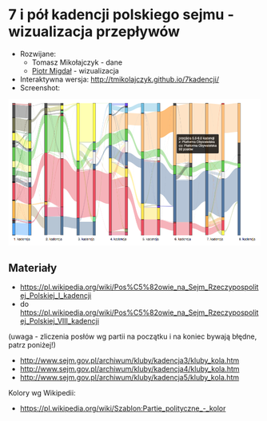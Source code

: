 # 7 i pół kadencji polskiego sejmu - wizualizacja przepływów

* Rozwijane:
  * Tomasz Mikołajczyk - dane
  * [Piotr Migdał](http://p.migdal.pl/) - wizualizacja
* Interaktywna wersja: http://tmikolajczyk.github.io/7kadencji/
* Screenshot:

![Przepływy członkowska w 7 i pół kadencjach polskiego sejmu](screenshot.png)


## Materiały

* https://pl.wikipedia.org/wiki/Pos%C5%82owie_na_Sejm_Rzeczypospolitej_Polskiej_I_kadencji
* do https://pl.wikipedia.org/wiki/Pos%C5%82owie_na_Sejm_Rzeczypospolitej_Polskiej_VIII_kadencji

(uwaga - zliczenia posłów wg partii na początku i na koniec bywają błędne, patrz poniżej!)

* http://www.sejm.gov.pl/archiwum/kluby/kadencja3/kluby_kola.htm
* http://www.sejm.gov.pl/archiwum/kluby/kadencja4/kluby_kola.htm
* http://www.sejm.gov.pl/archiwum/kluby/kadencja5/kluby_kola.htm

Kolory wg Wikipedii:

* https://pl.wikipedia.org/wiki/Szablon:Partie_polityczne_-_kolor
